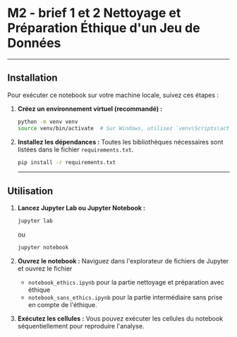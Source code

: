 # M2 - brief 1 et 2 Nettoyage et Préparation Éthique d'un Jeu de Données
---

## Installation

Pour exécuter ce notebook sur votre machine locale, suivez ces étapes :

1.  **Créez un environnement virtuel (recommandé) :**
    ```bash
    python -m venv venv
    source venv/bin/activate  # Sur Windows, utilisez `venv\Scripts\activate`
    ```

2.  **Installez les dépendances :**
    Toutes les bibliothèques nécessaires sont listées dans le fichier `requirements.txt`.
    ```bash
    pip install -r requirements.txt
    ```
    ---

## Utilisation

1.  **Lancez Jupyter Lab ou Jupyter Notebook :**
    ```bash
    jupyter lab
    ```
    ou
    ```bash
    jupyter notebook
    ```

2.  **Ouvrez le notebook :**
    Naviguez dans l'explorateur de fichiers de Jupyter et ouvrez le fichier
    - `notebook_ethics.ipynb` pour la partie nettoyage et préparation avec éthique 
    - `notebook_sans_ethics.ipynb` pour la partie intermédiaire sans prise en compte de l'éthique.

4.  **Exécutez les cellules :**
    Vous pouvez exécuter les cellules du notebook séquentiellement pour reproduire l'analyse.
